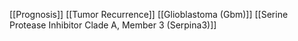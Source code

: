 [[Prognosis]]
[[Tumor Recurrence]]
[[Glioblastoma (Gbm)]]
[[Serine Protease Inhibitor Clade A, Member 3 (Serpina3)]]
